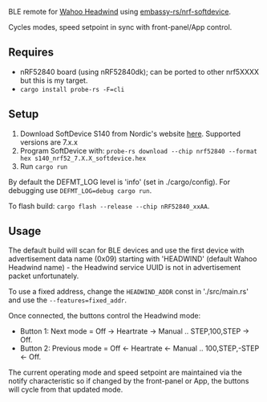 BLE remote for [Wahoo Headwind](https://eu.wahoofitness.com/devices/indoor-cycling/accessories/kickr-headwind) using [embassy-rs/nrf-softdevice](https://github.com/embassy-rs/nrf-softdevice).

Cycles modes, speed setpoint in sync with front-panel/App control.

## Requires

* nRF52840 board (using nRF52840dk); can be ported to other nrf5XXXX but this is my target.
* `cargo install probe-rs -F=cli`

## Setup

1. Download SoftDevice S140 from Nordic's website [here](https://www.nordicsemi.com/Software-and-tools/Software/S140/Download). Supported versions are 7.x.x
2. Program SoftDevice with: `probe-rs download --chip nrf52840 --format hex s140_nrf52_7.X.X_softdevice.hex`
3. Run `cargo run`

By default the DEFMT_LOG level is 'info' (set in ./cargo/config). For debugging use `DEFMT_LOG=debug cargo run`.

To flash build: `cargo flash --release --chip nRF52840_xxAA`.

## Usage

The default build will scan for BLE devices and use the first device with advertisement data name (0x09) starting with 'HEADWIND' (default Wahoo Headwind name) - the Headwind service UUID is not in advertisement packet unfortunately.

To use a fixed address, change the `HEADWIND_ADDR` const in './src/main.rs' and use the `--features=fixed_addr`.

Once connected, the buttons control the Headwind mode:

* Button 1: Next mode = Off -> Heartrate -> Manual .. STEP,100,STEP -> Off.
* Button 2: Previous mode = Off <- Heartrate <- Manual .. 100,STEP,-STEP <- Off.

The current operating mode and speed setpoint are maintained via the notify characteristic so if changed by the front-panel or App, the buttons will cycle from that updated mode.

